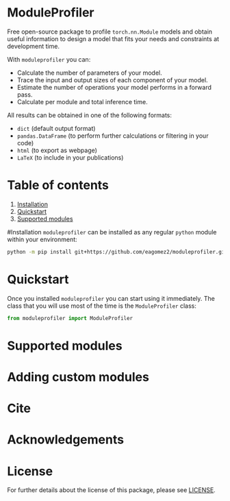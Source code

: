 # ModuleProfiler
Free open-source package to profile `torch.nn.Module` models and obtain useful information to design a model that fits your needs and constraints at development time.

With `moduleprofiler` you can:
- Calculate the number of parameters of your model.
- Trace the input and output sizes of each component of your model.
- Estimate the number of operations your model performs in a forward pass.
- Calculate per module and total inference time.

All results can be obtained in one of the following formats:
- `dict` (default output format)
- `pandas.DataFrame` (to perform further calculations or filtering in your code)
- `html` (to export as webpage)
- `LaTeX` (to include in your publications)

# Table of contents
1. [Installation](#installation)
2. [Quickstart](#quickstart)
3. [Supported modules](#supported-modules)

#Installation
`moduleprofiler` can be installed as any regular `python` module within your environment:

```bash
python -m pip install git+https://github.com/eagomez2/moduleprofiler.git
```

# Quickstart
Once you installed `moduleprofiler` you can start using it immediately. The class that you will use most of the time is the `ModuleProfiler` class:

```python
from moduleprofiler import ModuleProfiler
```

# Supported modules

# Adding custom modules

# Cite

# Acknowledgements

# License
For further details about the license of this package, please see [LICENSE](LICENSE).